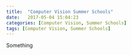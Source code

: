 ```yaml
---
title:  "Computer Vision Summer Schools"
date:   2017-05-04 15:04:23
categories: [Computer Vision, Summer Schools]
tags: [Computer Vision, Summer Schools]
---
```

Something